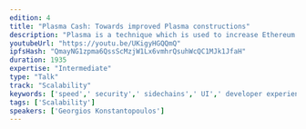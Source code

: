 ```yaml
---
edition: 4
title: "Plasma Cash: Towards improved Plasma constructions"
description: "Plasma is a technique which is used to increase Ethereum transaction throughput, while maintaining network decentralization and security. We focus on the variant of Plasma called Plasma Cash, which allows for highly performant sidechains in production, today. We discuss Plasma Exits and Challenges as well as explore the User Interface choices for Plasma Apps. We go over the challenges encountered during the development and final implementation of a Plasma chain and contract. The presentation will highlight the advantages and disadvantages of using Plasma Cash, as well as practical examples of Plasma for Non Fungible Tokens and gaming. Finally, we'll talk about edge-cases such as griefing attacks, and future work towards making Plasma implementations more efficient, such as fast exits through liquidity providers, coin checkpointing through Plasma XT and arbitrary coin denominations through Plasma Debit. The audience is expected to walk away with a detailed understanding of how Plasma Chains should be built as well as the inner workings of the Plasma Cash technique. More experienced individuals who understand but are not following Plasma actively are expected to walk away with an overview of the current status of Plasma research and development, and motivated to tackle the existing open research problems."
youtubeUrl: "https://youtu.be/UKigyHGQQmQ"
ipfsHash: "QmayNG1zpma6QssScMzjW1Lx6vmhrQsuhWcQC1MJk1JfaH"
duration: 1935
expertise: "Intermediate"
type: "Talk"
track: "Scalability"
keywords: ['speed',' security',' sidechains',' UI',' developer experience',' NFTs',' liquidity',' R&D']
tags: ['Scalability']
speakers: ['Georgios Konstantopoulos']
---
```

